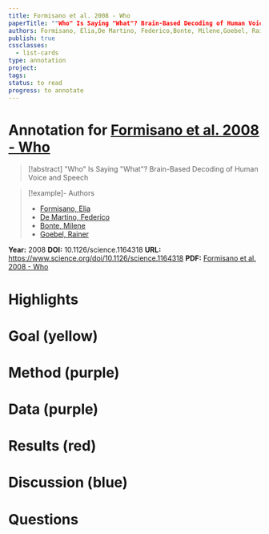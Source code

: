 ```yaml
---
title: Formisano et al. 2008 - Who
paperTitle: ""Who" Is Saying "What"? Brain-Based Decoding of Human Voice and Speech"
authors: Formisano, Elia,De Martino, Federico,Bonte, Milene,Goebel, Rainer
publish: true
cssclasses:
  - list-cards
type: annotation
project:
tags:
status: to read
progress: to annotate
---
```

# Annotation for [Formisano et al. 2008 - Who](Papers/References/Formisano%20et%20al.%202008%20-%20Who)

> [!abstract] "Who" Is Saying "What"? Brain-Based Decoding of Human Voice and Speech

> [!example]- Authors
> - [Formisano, Elia](Formisano%2C%20Elia)
> - [De Martino, Federico](De%20Martino%2C%20Federico)
> - [Bonte, Milene](Bonte%2C%20Milene)
> - [Goebel, Rainer](Goebel%2C%20Rainer)

**Year:** 2008
**DOI:** 10.1126/science.1164318
**URL:** https://www.science.org/doi/10.1126/science.1164318
**PDF:** [Formisano et al. 2008 - Who](Papers/PDFs/Formisano%20et%20al.%202008%20-%20Who%20Is%20Saying%20What%20Brain-Based%20Decoding%20of%20Human%20Voice%20and%20Speech.pdf)

# Highlights


# Goal (yellow)


# Method (purple)


# Data (purple)


# Results (red)


# Discussion (blue)


# Questions

